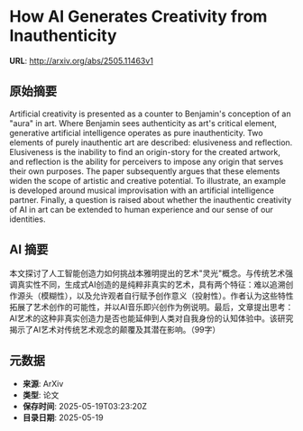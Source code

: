 # How AI Generates Creativity from Inauthenticity

**URL**: http://arxiv.org/abs/2505.11463v1

## 原始摘要

Artificial creativity is presented as a counter to Benjamin's conception of
an "aura" in art. Where Benjamin sees authenticity as art's critical element,
generative artificial intelligence operates as pure inauthenticity. Two
elements of purely inauthentic art are described: elusiveness and reflection.
Elusiveness is the inability to find an origin-story for the created artwork,
and reflection is the ability for perceivers to impose any origin that serves
their own purposes. The paper subsequently argues that these elements widen the
scope of artistic and creative potential. To illustrate, an example is
developed around musical improvisation with an artificial intelligence partner.
Finally, a question is raised about whether the inauthentic creativity of AI in
art can be extended to human experience and our sense of our identities.


## AI 摘要

本文探讨了人工智能创造力如何挑战本雅明提出的艺术"灵光"概念。与传统艺术强调真实性不同，生成式AI创造的是纯粹非真实的艺术，具有两个特征：难以追溯创作源头（模糊性），以及允许观者自行赋予创作意义（投射性）。作者认为这些特性拓展了艺术创作的可能性，并以AI音乐即兴创作为例说明。最后，文章提出思考：AI艺术的这种非真实创造力是否也能延伸到人类对自我身份的认知体验中。该研究揭示了AI艺术对传统艺术观念的颠覆及其潜在影响。（99字）

## 元数据

- **来源**: ArXiv
- **类型**: 论文
- **保存时间**: 2025-05-19T03:23:20Z
- **目录日期**: 2025-05-19

